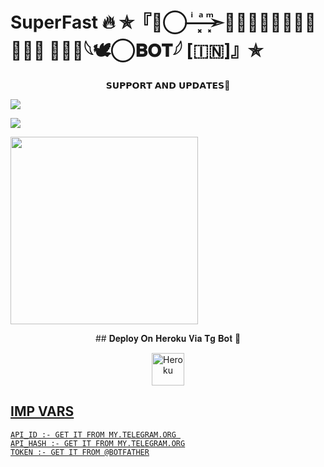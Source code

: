 # SuperFast 🔥 ✯『➳⃝‌ ̶̶ͥ ̶ ̶ͣ ͓ ̶͓ͫ➣𝐈𝐍𝐍𝐎𝐂𝐄𝐍𝐓  𝐀𝐋𝐋 𝐓𝐀𝐆𓆩🕊️⃝𝐁𝐎𝐓𓆪 [🇮🇳]』✯


<p align="center">
    𝗦𝗨𝗣𝗣𝗢𝗥𝗧 𝗔𝗡𝗗 𝗨𝗣𝗗𝗔𝗧𝗘𝗦🎑

<p align="@innocent_bot_support"><a href="https://t.me/innocent_bot_support"><img align="center" src="https://img.shields.io/badge/Join-Group%20Support-blue.svg?style=for-the-badge&logo=Telegram">
</p>
<p align="@raichu_support"><a href="https://t.me/Raichu_support"><img align="center" src="https://img.shields.io/badge/Join-Official%20Channel-blue.svg?style=for-the-badge&logo=Telegram">
</p>
<p align="@innocent_bot_support"><a href="https://t.me/innocent_bot_support"><img src="https://te.legra.ph/file/01926734fd480234f6c58.jpg" width="300"></a></p>


<p align="center">
    ## 𝐃𝐞𝐩𝐥𝐨𝐲 𝐎𝐧 𝐇𝐞𝐫𝐨𝐤𝐮 𝐕𝐢𝐚 𝐓𝐠 𝐁𝐨𝐭 🚀

<p align="center"><a href="https://telegram.dog/XTZ_HerokuBot?start=cmFrZXNoeXQvRGV2aWxUYWdBbGxCb3QgSGFja2Vy"><img align="center" alt="Heroku" width="52px" src="https://www.nicepng.com/png/full/223-2233246_heroku-logo-salesforce-heroku.png"></p>




## IMP VARS

```
API_ID :- GET IT FROM MY.TELEGRAM.ORG 
API_HASH :- GET IT FROM MY.TELEGRAM.ORG
TOKEN :- GET IT FROM @BOTFATHER
```

